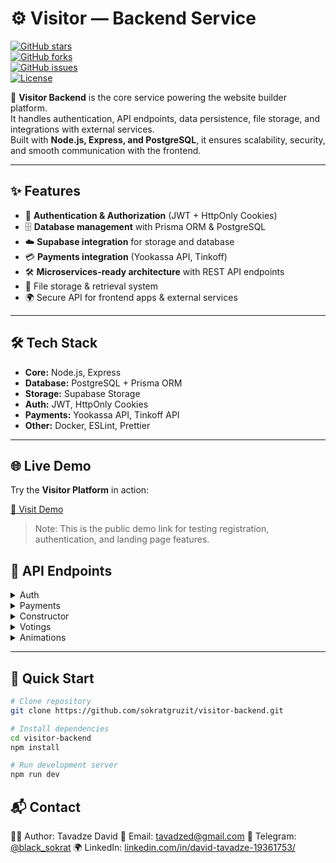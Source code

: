# ⚙️ Visitor — Backend Service

[![GitHub stars](https://img.shields.io/github/stars/sokratgruzit/visitor-backend?style=social)](https://github.com/sokratgruzit/visitor-backend/stargazers)  
[![GitHub forks](https://img.shields.io/github/forks/sokratgruzit/visitor-backend?style=social)](https://github.com/sokratgruzit/visitor-backend/network/members)  
[![GitHub issues](https://img.shields.io/github/issues/sokratgruzit/visitor-backend)](https://github.com/sokratgruzit/visitor-backend/issues)  
[![License](https://img.shields.io/github/license/sokratgruzit/visitor-backend)](./LICENSE)

🚀 **Visitor Backend** is the core service powering the website builder platform.  
It handles authentication, API endpoints, data persistence, file storage, and integrations with external services.  
Built with **Node.js, Express, and PostgreSQL**, it ensures scalability, security, and smooth communication with the frontend.

---

## ✨ Features

- 🔑 **Authentication & Authorization** (JWT + HttpOnly Cookies)
- 🗄 **Database management** with Prisma ORM & PostgreSQL
- ☁️ **Supabase integration** for storage and database
- 💳 **Payments integration** (Yookassa API, Tinkoff)
- 🛠 **Microservices-ready architecture** with REST API endpoints
- 📂 File storage & retrieval system
- 🌍 Secure API for frontend apps & external services

---

## 🛠 Tech Stack

- **Core:** Node.js, Express
- **Database:** PostgreSQL + Prisma ORM
- **Storage:** Supabase Storage
- **Auth:** JWT, HttpOnly Cookies
- **Payments:** Yookassa API, Tinkoff API
- **Other:** Docker, ESLint, Prettier

---

## 🌐 Live Demo

Try the **Visitor Platform** in action:

[🚀 Visit Demo](https://visitor-ten.vercel.app/register)

> Note: This is the public demo link for testing registration, authentication, and landing page features.

## 🔌 API Endpoints

<details>
  <summary>Auth</summary>

- `POST /api/auth/register` → Register a new user
- `POST /api/auth/login` → Login and get tokens
- `POST /api/auth/refresh` → Refresh access token
- `POST /api/auth/logout` → Logout and clear session
</details>

<details>
  <summary>Payments</summary>

- `POST /api/payment/yookassa` → Create payment session
- `GET /api/payment/yookassa/status` → Get payment status
- `POST /api/payment/yookassa/cancel` → Cancel subscription
</details>

<details>
  <summary>Constructor</summary>

- `GET /api/constructor/landing/:slug` → Get public landing page by ID
- `POST /api/constructor/save-landing` → Save landing configuration
</details>

<details>
  <summary>Votings</summary>

- `GET /api/votings` → List all votings
- `POST /api/votings` → Create a new voting
- `PATC /api/votings/:id` → Update vote
</details>

<details>
  <summary>Animations</summary>

- `GET /api/animations` → Get all animations for user
- `POST /api/animations` → Create new animation
- `POST /api/animations` → Create new animation
- `GET /api/animations/:id` → Get animation by ID
</details>

---

## 🚀 Quick Start

```bash
# Clone repository
git clone https://github.com/sokratgruzit/visitor-backend.git

# Install dependencies
cd visitor-backend
npm install

# Run development server
npm run dev
```

## 📬 Contact

👨‍💻 Author: Tavadze David
📧 Email: tavadzed@gmail.com
💬 Telegram: [@black_sokrat](https://t.me/black_sokrat)
🌍 LinkedIn: [linkedin.com/in/david-tavadze-19361753/](https://www.linkedin.com/in/david-tavadze-19361753)
